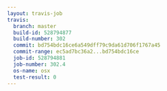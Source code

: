 ```yaml
---
layout: travis-job
travis:
  branch: master
  build-id: 528794877
  build-number: 302
  commit: bd754bdc16ce6a549dff79c9da61d706f1767a45
  commit-range: ec5ad7bc36a2...bd754bdc16ce
  job-id: 528794881
  job-number: 302.4
  os-name: osx
  test-result: 0
---
```

